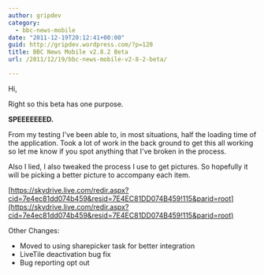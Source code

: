 ```yaml
---
author: gripdev
category:
  - bbc-news-mobile
date: "2011-12-19T20:12:41+00:00"
guid: http://gripdev.wordpress.com/?p=120
title: BBC News Mobile v2.8.2 Beta
url: /2011/12/19/bbc-news-mobile-v2-8-2-beta/

---
```

Hi,

Right so this beta has one purpose.

**SPEEEEEEED.**

From my testing I've been able to, in most situations, half the loading time of the application. Took a lot of work in the back ground to get this all working so let me know if you spot anything that I've broken in the process.

Also I lied, I also tweaked the process I use to get pictures. So hopefully it will be picking a better picture to accompany each item.

[https://skydrive.live.com/redir.aspx?cid=7e4ec81dd074b459&resid=7E4EC81DD074B459!115&parid=root](https://skydrive.live.com/redir.aspx?cid=7e4ec81dd074b459&resid=7E4EC81DD074B459!115&parid=root)

Other Changes:

- Moved to using sharepicker task for better integration
- LiveTile deactivation bug fix
- Bug reporting opt out
